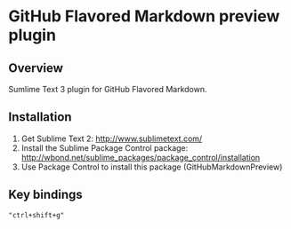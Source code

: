 # GitHub Flavored Markdown preview plugin

Overview
--------
Sumlime Text 3 plugin for GitHub Flavored Markdown.

Installation
------------
1. Get Sublime Text 2: <http://www.sublimetext.com/>
2. Install the Sublime Package Control package: <http://wbond.net/sublime_packages/package_control/installation>
3. Use Package Control to install this package (GitHubMarkdownPreview)

Key bindings
------------

`"ctrl+shift+g"`
